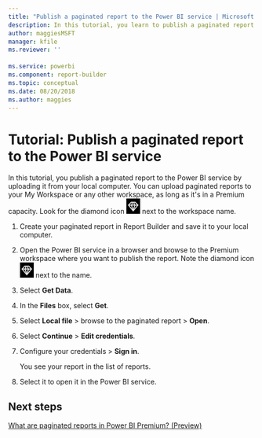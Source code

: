 ```yaml
---
title: "Publish a paginated report to the Power BI service | Microsoft Docs"
description: In this tutorial, you learn to publish a paginated report to the Power BI service by uploading it from your local computer.  
author: maggiesMSFT
manager: kfile
ms.reviewer: ''

ms.service: powerbi
ms.component: report-builder
ms.topic: conceptual
ms.date: 08/20/2018
ms.author: maggies
---
```


# Tutorial: Publish a paginated report to the Power BI service

In this tutorial, you publish a paginated report to the Power BI service by uploading it from your local computer. You can upload paginated reports to your My Workspace or any other workspace, as long as it's in a Premium capacity. Look for the diamond icon ![Power BI Premium capacity diamond icon](media/paginated-reports-save-to-power-bi-service/premium-diamond.png) next to the workspace name. 

1. Create your paginated report in Report Builder and save it to your local computer.

1. Open the Power BI service in a browser and browse to the Premium workspace where you want to publish the report. Note the diamond icon ![Power BI Premium capacity diamond icon](media/paginated-reports-save-to-power-bi-service/premium-diamond.png) next to the name. 

1. Select **Get Data**.

1. In the **Files** box, select **Get**.

1. Select **Local file** > browse to the paginated report > **Open**.

1. Select **Continue** > **Edit credentials**.

1. Configure your credentials > **Sign in**.

   You see your report in the list of reports.

1. Select it to open it in the Power BI service.

## Next steps

[What are paginated reports in Power BI Premium? (Preview)](paginated-reports-report-builder-power-bi.md)
